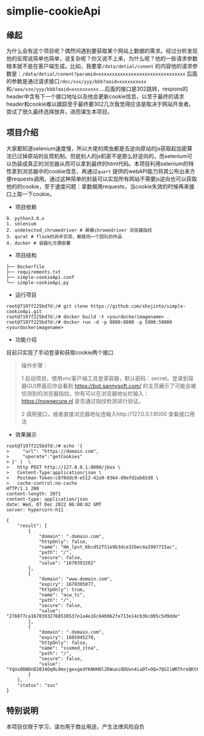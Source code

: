 # simplie-cookieApi

## 缘起

为什么会有这个项目呢？偶然间遇到要获取某个网站上数据的需求。经过分析发现他的反爬说简单也简单，说复杂呢？你又说不上来，为什么呢？他的一些请求参数根本就不是在客户端生成。比如，我要拿`/data/detial/conent`
的内容他的请求参数是：`/data/detial/conent?paramid=xxxxxxxxxxxxxxxxxxxxxxxxxxxxxxxx`
后面的参数是通过请求接口`/doc/xxx/yyy/bbb?aaid=xxxxxxxxxx`和`/aaa/xxx/yyy/bbb?aaid=xxxxxxxxxx`
...后面的接口是302跳转，respons的header中含有下一个接口地址以及他会更新cookie信息，以至于最终的请求header和cookie难以跟踪至于最终要302几次我觉得应该是取决于网站开发者。尝试了很久最终选择放弃，进而谋生本项目。

## 项目介绍

大家都知道selenium速度慢，所以大佬的爬虫都是去逆向原站的js获取起加密算法已过掉原站的反爬机制。但是别人的js机密不是那么好逆向的，而selenium可以伪装成真正的浏览器从而可以拿到最终的html代码。本项目利用selenium的特性拿到浏览器中的cookie信息，再通过`quart`
提供的webAPI能力将其公布出来方便requests调用。通过这种简单的封装可以实现所有网站不需要js逆向也可以获取他的的cookie，至于速度问题：拿数据用requests，当cookie失效的时候再来接口上取一下cookie。

- 项目依赖

```shell
0. python3.8.x 
1. selenium
2. undetected_chromedriver # 屏蔽chromedriver 浏览器指纹
3. qurat # flask的异步实现，都是同一个团队的作品
4. docker # 容器化方便部署
```

- 项目结构

```shell
├── Dockerfile
├── requirements.txt
├── simple-cookieApi.conf
└── simple-cookieApi.py
```

- 运行项目

```shell
root@7197f225bd7d:/# git clone https://github.com/shojinto/simple-cookieApi.git
root@7197f225bd7d:/# docker build -t <yourdockerimagename> .
root@7197f225bd7d:/# docker run -d -p 8080:8080 -p 5900:59000 <yourdockerimagename>
```

- 功能介绍

目前只实现了手动登录和获取cookie两个接口
> 操作步骤：
>
> 1 启动项目，使用vnc客户端工具登录容器，默认密码：secret。登录到容器GUI界面后你会看到 https://bot.sannysoft.com/ 的主页展示了可能会被侦测到的浏览器指纹。你有可以在浏览器地址栏输入：https://nowsecure.nl 是否通过指纹检测进行验证。
>
> 2 调用接口，或者直接浏览器地址连输入http://127.0.0.1:8000 查看接口用法

- 效果展示

```shell
root@7197f225bd7d:/# echo '{
>     "url": "https://domain.com",
>     "operate":"getCookies"
> }' |  \
>   http POST http://127.0.0.1:8000/jbos \
>   Content-Type:application/json \
>   Postman-Token:c870ddc9-e512-42a9-9364-d9efd2ab02d8 \
>   cache-control:no-cache
HTTP/1.1 200
content-length: 3071
content-type: application/json
date: Wed, 07 Dec 2022 06:08:02 GMT
server: hypercorn-h11

{
    "result": [
        {
            "domain": ".domain.com",
            "httpOnly": false,
            "name": "Hm_lpvt_6bcd52f51e9b3dce32bec4a3997715ac",
            "path": "/",
            "secure": false,
            "value": "1670393282"
        },
        {
            "domain": "www.domain.com",
            "expiry": 1670395077,
            "httpOnly": true,
            "name": "acw_tc",
            "path": "/",
            "secure": false,
            "value": "276077ca16703932768538537e1a4e16c84b962fe713e14cb36c005c5d9dde"
        },
        {
            "domain": ".domain.com",
            "expiry": 1685945278,
            "httpOnly": false,
            "name": "ssxmod_itna",
            "path": "/",
            "secure": false,
            "value": "YqUx0DBDnD2034Qq0L9mxjgexgedYKNHHDl2DWueiODUxn4iaDT=OQ=7QGIiWRThreQKtELYqq3KW4x5so=th0eDQxY6FDfqDzDDhd4QD/4w+oYIDYYDtxBAfD3RdDWCqB6MDtqDkLD0+HD7pFlx08DeFdz2DDUerwKWyQDCyaD7KDn=qDAhYDm64DRgPDe64D91PDw6Rm8xG7DAyAyxi3cODHK0LxDQmxpKv69K7p7UEvhbSv+zPfw8koB6vszxib6j8wcr1sL7dt3WRDv1u=ACbeQBm4KQnO4=GerGRDq02PAAiqqBDVmBC9iDD==="
        }
    ],
    "status": "suc"
}

```

## 特别说明

本项目仅限于学习，请勿用于商业用途，产生法律风险自负

